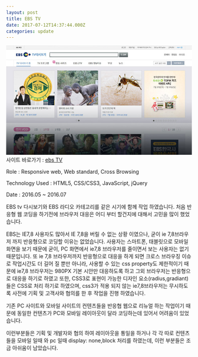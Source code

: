 ```yaml
---
layout: post
title: EBS TV
date: 2017-07-12T14:37:44.000Z
categories: update
---
```


<img src="/images/fulls/ebs_tv.jpg" class="fit image"> 
사이트 바로가기 :   <a href="http://www.ebs.co.kr/tv/home" target="blank" class="go_link">ebs TV</a>

Role : Responsive web, Web standard, Cross Browsing

Technology Used : HTML5, CSS/CSS3, JavaScript, jQuery

Date :  2016.05 ~ 2016.07

EBS tv 다시보기와 EBS 라디오 카테고리를 같은 시기에 함께 작업 하였습니다.
처음 반응형 웹 코딩을 하기전에 브라우저 대응은 어디 부터 할건지에 대해서 고민을 많이 했었습니다.

EBS는 IE7,8 사용자도 많아서 IE 7,8을 버릴 수 없는 상황 이였으나, 굳이 ie 7,8브라우저 까지 반응형으로 코딩할 이유는 없었습니다.
사용자는 스마트폰, 태블릿으로 모바일 화면을 보기 때문에 굳이, PC 화면에서 ie7,8 브라우저를 줄이면서 보는 사용자는 없기 때문입니다.
또 ie 7,8 브라우저까지 반응형으로 대응을 하게 되면 크로스 브라우징 이슈로 작업시간도 더 길어 질 뿐만 아니라, 사용할 수 있는 css property도 제한적이기 때문에 ie7,8 브라우저는 980PX 기본 시안만 대응하도록 하고 그외 브라우저는 반응형으로 대응을 하기로 하였고 또한, CSS3로 표현이 가능한 디자인 요소(radius,gradiant)들은 CSS로 처리 하기로 하였으며, css3가 적용 되지 않는 ie7,8브라우저는 무시하도록 사전에 기획 및 고객사와 협의를 한 후 작업을 진행 하였습니다.

기존 PC 사이트와 모바일 사이트의 컨텐츠들을 반응협 웹으로 리뉴얼 하는 작업이기 때문에 동일한 컨텐츠가 PC와 모바일 레이아웃이 달라 코딩하는데 있어서 어려움이 있었습니다.

이런부분들은 기획 및 개발자와 협의 하여 레이아웃을 통일을 하거나 각 각 따로 컨텐츠들을 모바일 일때 와 pc 일때 display: none,block 처리를 하였는데, 이런 부분들은 조금 아쉬움이 남았습니다.